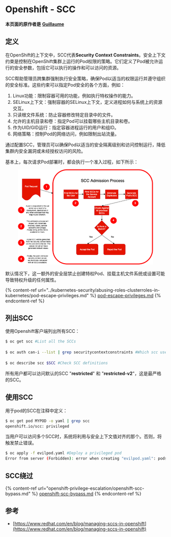 # Openshift - SCC

**本页面的原作者是** [**Guillaume**](https://www.linkedin.com/in/guillaume-chapela-ab4b9a196)

## 定义

在OpenShift的上下文中，SCC代表**Security Context Constraints**。安全上下文约束是控制在OpenShift集群上运行的Pod权限的策略。它们定义了Pod被允许运行的安全参数，包括它可以执行的操作和可以访问的资源。

SCC帮助管理员跨集群强制执行安全策略，确保Pod以适当的权限运行并遵守组织的安全标准。这些约束可以指定Pod安全的各个方面，例如：

1. Linux功能：限制容器可用的功能，例如执行特权操作的能力。
2. SELinux上下文：强制容器的SELinux上下文，定义进程如何与系统上的资源交互。
3. 只读根文件系统：防止容器修改特定目录中的文件。
4. 允许的主机目录和卷：指定Pod可以挂载哪些主机目录和卷。
5. 作为UID/GID运行：指定容器进程运行的用户和组ID。
6. 网络策略：控制Pod的网络访问，例如限制出站流量。

通过配置SCC，管理员可以确保Pod以适当的安全隔离级别和访问控制运行，降低集群内安全漏洞或未经授权访问的风险。

基本上，每次请求Pod部署时，都会执行一个准入过程，如下所示：

<figure><img src="../../.gitbook/assets/Managing SCCs in OpenShift-1.png" alt=""><figcaption></figcaption></figure>

默认情况下，这一额外的安全层禁止创建特权Pod、挂载主机文件系统或设置可能导致特权升级的任何属性。

{% content-ref url="../kubernetes-security/abusing-roles-clusterroles-in-kubernetes/pod-escape-privileges.md" %}
[pod-escape-privileges.md](../kubernetes-security/abusing-roles-clusterroles-in-kubernetes/pod-escape-privileges.md)
{% endcontent-ref %}

## 列出SCC

使用Openshift客户端列出所有SCC：
```bash
$ oc get scc #List all the SCCs

$ oc auth can-i --list | grep securitycontextconstraints #Which scc user can use

$ oc describe scc $SCC #Check SCC definitions
```
所有用户都可以访问默认的SCC "**restricted**" 和 "**restricted-v2**"，这是最严格的SCC。

## 使用SCC

用于pod的SCC在注释中定义：
```bash
$ oc get pod MYPOD -o yaml | grep scc
openshift.io/scc: privileged
```
当用户可以访问多个SCC时，系统将利用与安全上下文值对齐的那个。否则，将触发禁止错误。
```bash
$ oc apply -f evilpod.yaml #Deploy a privileged pod
Error from server (Forbidden): error when creating "evilpod.yaml": pods "evilpod" is forbidden: unable to validate against any security context constrain
```
## SCC绕过

{% content-ref url="openshift-privilege-escalation/openshift-scc-bypass.md" %}
[openshift-scc-bypass.md](openshift-privilege-escalation/openshift-scc-bypass.md)
{% endcontent-ref %}

## 参考

* [https://www.redhat.com/en/blog/managing-sccs-in-openshift](https://www.redhat.com/en/blog/managing-sccs-in-openshift)

